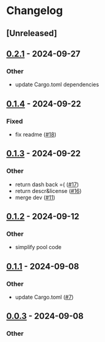# Changelog


## [Unreleased]

## [0.2.1](https://github.com/Sild/autoreturn-pool/compare/autoreturn-pool-v0.2.0...autoreturn-pool-v0.2.1) - 2024-09-27

### Other

- update Cargo.toml dependencies

## [0.1.4](https://github.com/Sild/autoreturn-pool/compare/autoreturn-pool-v0.1.3...autoreturn-pool-v0.1.4) - 2024-09-22

### Fixed

- fix readme ([#18](https://github.com/Sild/autoreturn-pool/pull/18))

## [0.1.3](https://github.com/Sild/autoreturn-pool/compare/autoreturn-pool-v0.1.2...autoreturn-pool-v0.1.3) - 2024-09-22

### Other

- return dash back =( ([#17](https://github.com/Sild/autoreturn-pool/pull/17))
- return descr&license ([#16](https://github.com/Sild/autoreturn-pool/pull/16))
- merge dev ([#11](https://github.com/Sild/autoreturn-pool/pull/11))

## [0.1.2](https://github.com/Sild/autoreturn-pool/compare/autoreturn-pool-v0.1.1...autoreturn-pool-v0.1.2) - 2024-09-12

### Other

- simplify pool code

## [0.1.1](https://github.com/Sild/autoreturn-pool/compare/autoreturn-pool-v0.1.0...autoreturn-pool-v0.1.1) - 2024-09-08

### Other

- update Cargo.toml ([#7](https://github.com/Sild/autoreturn-pool/pull/7))

## [0.0.3](https://github.com/Sild/autoreturn-pool/compare/autoreturn-pool-v0.0.2...autoreturn-pool-v0.0.3) - 2024-09-08

### Other

